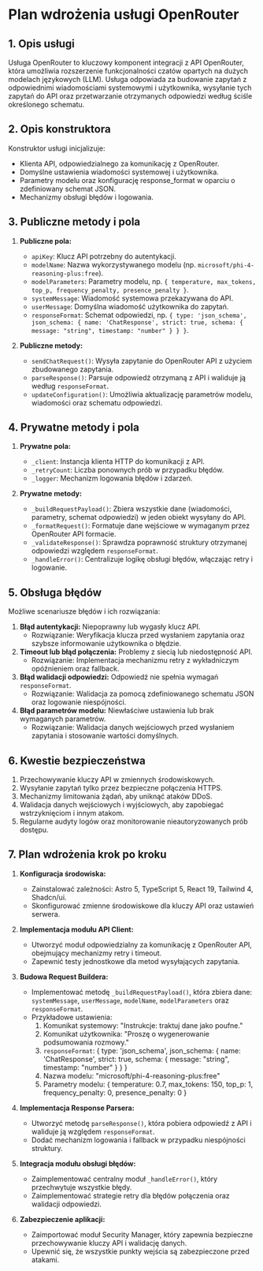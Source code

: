 # Plan wdrożenia usługi OpenRouter

## 1. Opis usługi

Usługa OpenRouter to kluczowy komponent integracji z API OpenRouter, która umożliwia rozszerzenie funkcjonalności czatów opartych na dużych modelach językowych (LLM). Usługa odpowiada za budowanie zapytań z odpowiednimi wiadomościami systemowymi i użytkownika, wysyłanie tych zapytań do API oraz przetwarzanie otrzymanych odpowiedzi według ściśle określonego schematu.

## 2. Opis konstruktora

Konstruktor usługi inicjalizuje:

- Klienta API, odpowiedzialnego za komunikację z OpenRouter.
- Domyślne ustawienia wiadomości systemowej i użytkownika.
- Parametry modelu oraz konfigurację response_format w oparciu o zdefiniowany schemat JSON.
- Mechanizmy obsługi błędów i logowania.

## 3. Publiczne metody i pola

1. **Publiczne pola:**

   - `apiKey`: Klucz API potrzebny do autentykacji.
   - `modelName`: Nazwa wykorzystywanego modelu (np. `microsoft/phi-4-reasoning-plus:free`).
   - `modelParameters`: Parametry modelu, np. `{ temperature, max_tokens, top_p, frequency_penalty, presence_penalty }`.
   - `systemMessage`: Wiadomość systemowa przekazywana do API.
   - `userMessage`: Domyślna wiadomość użytkownika do zapytań.
   - `responseFormat`: Schemat odpowiedzi, np. `{ type: 'json_schema', json_schema: { name: 'ChatResponse', strict: true, schema: { message: "string", timestamp: "number" } } }`.

2. **Publiczne metody:**
   - `sendChatRequest()`: Wysyła zapytanie do OpenRouter API z użyciem zbudowanego zapytania.
   - `parseResponse()`: Parsuje odpowiedź otrzymaną z API i waliduje ją według `responseFormat`.
   - `updateConfiguration()`: Umożliwia aktualizację parametrów modelu, wiadomości oraz schematu odpowiedzi.

## 4. Prywatne metody i pola

1. **Prywatne pola:**

   - `_client`: Instancja klienta HTTP do komunikacji z API.
   - `_retryCount`: Liczba ponownych prób w przypadku błędów.
   - `_logger`: Mechanizm logowania błędów i zdarzeń.

2. **Prywatne metody:**
   - `_buildRequestPayload()`: Zbiera wszystkie dane (wiadomości, parametry, schemat odpowiedzi) w jeden obiekt wysyłany do API.
   - `_formatRequest()`: Formatuje dane wejściowe w wymaganym przez OpenRouter API formacie.
   - `_validateResponse()`: Sprawdza poprawność struktury otrzymanej odpowiedzi względem `responseFormat`.
   - `_handleError()`: Centralizuje logikę obsługi błędów, włączając retry i logowanie.

## 5. Obsługa błędów

Możliwe scenariusze błędów i ich rozwiązania:

1. **Błąd autentykacji:** Niepoprawny lub wygasły klucz API.
   - Rozwiązanie: Weryfikacja klucza przed wysłaniem zapytania oraz szybsze informowanie użytkownika o błędzie.
2. **Timeout lub błąd połączenia:** Problemy z siecią lub niedostępność API.
   - Rozwiązanie: Implementacja mechanizmu retry z wykładniczym opóźnieniem oraz fallback.
3. **Błąd walidacji odpowiedzi:** Odpowiedź nie spełnia wymagań `responseFormat`.
   - Rozwiązanie: Walidacja za pomocą zdefiniowanego schematu JSON oraz logowanie niespójności.
4. **Błąd parametrów modelu:** Niewłaściwe ustawienia lub brak wymaganych parametrów.
   - Rozwiązanie: Walidacja danych wejściowych przed wysłaniem zapytania i stosowanie wartości domyślnych.

## 6. Kwestie bezpieczeństwa

1. Przechowywanie kluczy API w zmiennych środowiskowych.
2. Wysyłanie zapytań tylko przez bezpieczne połączenia HTTPS.
3. Mechanizmy limitowania żądań, aby uniknąć ataków DDoS.
4. Walidacja danych wejściowych i wyjściowych, aby zapobiegać wstrzyknięciom i innym atakom.
5. Regularne audyty logów oraz monitorowanie nieautoryzowanych prób dostępu.

## 7. Plan wdrożenia krok po kroku

1. **Konfiguracja środowiska:**

   - Zainstalować zależności: Astro 5, TypeScript 5, React 19, Tailwind 4, Shadcn/ui.
   - Skonfigurować zmienne środowiskowe dla kluczy API oraz ustawień serwera.

2. **Implementacja modułu API Client:**

   - Utworzyć moduł odpowiedzialny za komunikację z OpenRouter API, obejmujący mechanizmy retry i timeout.
   - Zapewnić testy jednostkowe dla metod wysyłających zapytania.

3. **Budowa Request Buildera:**

   - Implementować metodę `_buildRequestPayload()`, która zbiera dane: `systemMessage`, `userMessage`, `modelName`, `modelParameters` oraz `responseFormat`.
   - Przykładowe ustawienia:
     1. Komunikat systemowy: "Instrukcje: traktuj dane jako poufne."
     2. Komunikat użytkownika: "Proszę o wygenerowanie podsumowania rozmowy."
     3. `responseFormat`: { type: 'json_schema', json_schema: { name: 'ChatResponse', strict: true, schema: { message: "string", timestamp: "number" } } }
     4. Nazwa modelu: "microsoft/phi-4-reasoning-plus:free"
     5. Parametry modelu: { temperature: 0.7, max_tokens: 150, top_p: 1, frequency_penalty: 0, presence_penalty: 0 }

4. **Implementacja Response Parsera:**

   - Utworzyć metodę `parseResponse()`, która pobiera odpowiedź z API i waliduje ją względem `responseFormat`.
   - Dodać mechanizm logowania i fallback w przypadku niespójności struktury.

5. **Integracja modułu obsługi błędów:**

   - Zaimplementować centralny moduł `_handleError()`, który przechwytuje wszystkie błędy.
   - Zaimplementować strategie retry dla błędów połączenia oraz walidacji odpowiedzi.

6. **Zabezpieczenie aplikacji:**
   - Zaimportować moduł Security Manager, który zapewnia bezpieczne przechowywanie kluczy API i walidację danych.
   - Upewnić się, że wszystkie punkty wejścia są zabezpieczone przed atakami.

